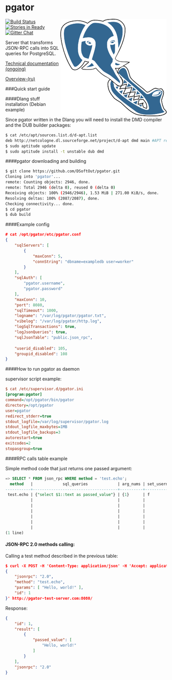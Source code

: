 pgator
=============
[![Build Status](https://travis-ci.org/DSoftOut/pgator.png?branch=master)](https://travis-ci.org/DSoftOut/pgator)
<img align="right" src="pgator.png" />
[![Stories in Ready](https://badge.waffle.io/dsoftout/pgator.png?label=ready&title=Ready)](https://waffle.io/dsoftout/pgator)
[![Gitter Chat](https://badges.gitter.im/DSoftOut/pgator.png)](https://gitter.im/DSoftOut/pgator)

Server that transforms JSON-RPC calls into SQL queries for PostgreSQL.

[Technical documentation (ongoing)](http://dsoftout.github.io/pgator/app.html)

[Overview-(ru)](https://github.com/DSoftOut/pgator/wiki/Overview-(ru))

###Quick start guide

####Dlang stuff installation (Debian example)

Since pgator written in the Dlang you will need to install the DMD compiler and the DUB builder packages:

```bash
$ cat /etc/apt/sources.list.d/d-apt.list 
deb http://netcologne.dl.sourceforge.net/project/d-apt dmd main #APT repository for D
$ sudo aptitude update
$ sudo aptitude install -t unstable dub dmd
```

####pgator downloading and building

```bash
$ git clone https://github.com/DSoftOut/pgator.git
Cloning into 'pgator'...
remote: Counting objects: 2946, done.
remote: Total 2946 (delta 0), reused 0 (delta 0)
Receiving objects: 100% (2946/2946), 1.53 MiB | 271.00 KiB/s, done.
Resolving deltas: 100% (2087/2087), done.
Checking connectivity... done.
$ cd pgator
$ dub build
```

####Example config

```json
# cat /opt/pgator/etc/pgator.conf 
{
	"sqlServers": [
		{
			"maxConn": 5,
			"connString": "dbname=exampledb user=worker"
		}
	],
	"sqlAuth": [
		"pgator.username",
		"pgator.password"
	],
	"maxConn": 10,
	"port": 8080,
	"sqlTimeout": 1000,
	"logname": "/var/log/pgator/pgator.txt",
	"vibelog": "/var/log/pgator/http.log",
	"logSqlTransactions": true,
	"logJsonQueries": true,
	"sqlJsonTable": "public.json_rpc",

	"userid_disabled": 105,
	"groupid_disabled": 108
}

```

####How to run pgator as daemon

supervisor script example:

```ini
$ cat /etc/supervisor.d/pgator.ini
[program:pgator]
command=/opt/pgator/bin/pgator
directory=/opt/pgator
user=pgator
redirect_stderr=true
stdout_logfile=/var/log/supervisor/pgator.log
stdout_logfile_maxbytes=1MB
stdout_logfile_backups=3
autorestart=true
exitcodes=2
stopasgroup=true

```

####RPC calls table example

Simple method code that just returns one passed argument:

```sql
=> SELECT * FROM json_rpc WHERE method = 'test.echo';
  method   |             sql_queries             | arg_nums | set_username | need_cache | read_only | reset_caches | reset_by |  commentary   
-----------+-------------------------------------+----------+--------------+------------+-----------+--------------+----------+---------------
 test.echo | {"select $1::text as passed_value"} | {1}      | f            | f          | f         | {}           | {}       | Echo testing+
           |                                     |          |              |            |           |              |          |              +
           |                                     |          |              |            |           |              |          | @Params:     +
           |                                     |          |              |            |           |              |          | $1 - value   +
           |                                     |          |              |            |           |              |          |              +
           |                                     |          |              |            |           |              |          | @Returns:    +
           |                                     |          |              |            |           |              |          | values  
(1 line)
```

#### JSON-RPC 2.0 methods calling:

Calling a test method described in the previous table:
```json
$ curl -X POST -H 'Content-Type: application/json' -H 'Accept: application/json' --data '
{
    "jsonrpc": "2.0",
    "method": "test.echo",
    "params": [ "Hello, world!" ],
    "id": 1
}' http://pgator-test-server.com:8080/
```

Response:
```json
{
	"id": 1,
	"result": [
		{
			"passed_value": [
				"Hello, world!"
			]
		}
	],
	"jsonrpc": "2.0"
}
```
